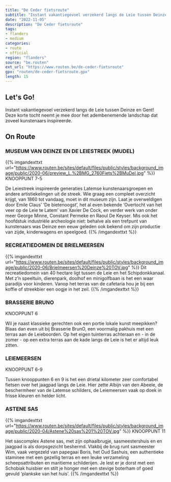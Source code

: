 ```yaml
---
title: "De Ceder fietsroute"
subtitle: "Instant vakantiegevoel verzekerd langs de Leie tussen Deinze en Gent! Deze korte tocht neemt je mee door het adembenemende landschap dat zoveel kunstenaars inspireerde"
date: "2022-11-05"
description: "De Ceder fietsroute"
tags:
- flanders
- medium
categories:
- route
- official
region: "flanders"
source: "be.routen"
ext_url: "https://www.routen.be/de-ceder-fietsroute"
gpx: "routen/de-ceder-fietsroute.gpx"
length: 15
---
```


## Let's Go!

Instant vakantiegevoel verzekerd langs de Leie tussen Deinze en Gent! Deze korte tocht neemt je mee door het adembenemende landschap dat zoveel kunstenaars inspireerde.

## On Route

### MUSEUM VAN DEINZE EN DE LEIESTREEK (MUDEL)

{{% imgandexttxt url="https://www.routen.be/sites/default/files/public/styles/background_image/public/2020-06/preview_L.%2BMG_2760Fiets%2BMuDel.jpg" %}}
KNOOPPUNT 7-5

De Leiestreek inspireerde generaties Latemse kunstenaarsgroepen en andere artistiekelingen uit de streek. Wie graag een compleet overzicht krijgt, van 1860 tot vandaag, moet in dit museum zijn. Laat je overweldigen door Emile Claus’ ‘De bietenoogst’, het al even bekende ‘Overtocht van het veer op de Leie te Latem’ van Xavier De Cock, en verder werk van onder meer George Minne, Constant Permeke en Raoul De Keyser. Mis ook het hoofdstuk industriële archeologie niet: behalve als een trefpunt van kunstenaars was Deinze een eeuw geleden ook bekend om zijn productie van zijde, kinderwagens en speelgoed.
{{% /imgandexttxt %}}

### RECREATIEDOMEIN DE BRIELMEERSEN

{{% imgandexttxt url="https://www.routen.be/sites/default/files/public/styles/background_image/public/2020-06/Brielmeersen%20Deinze%20TOV.jpg" %}}
Dit recreatiedomein van 40 hectare ligt tussen de Leie en het Schipdonkkanaal. Met z’n speeltuin, dierenpark, doolhof en minigolfbaan is het een waar paradijs voor kinderen. Vanop het terras van de cafetaria hou je bij een koffie of streekbier een oogje in het zeil.
{{% /imgandexttxt %}}

### BRASSERIE BRUNO 

KNOOPPUNT 6

Wil je naast klassieke gerechten ook een portie lokale kunst meepikken? Blaas dan even uit bij Brasserie BrunO, een voormalig pakhuis met een terras aan de Leieboorden. Op het eigen tuinterras achteraan en - in de zomer - op een extra terras aan de kade langs de Leie is het er altijd leuk zitten.

### LEIEMEERSEN

KNOOPPUNT 6-9

Tussen knooppunten 6 en 9 is het een drietal kilometer zeer comfortabel fietsen over het jaagpad langs de Leie. Hier zette Albijn van den Abeele, de beschermheer van de Latemse schilders, de Leiemeersen vaak op doek in frisse kleuren en helder licht.

### ASTENE SAS

{{% imgandexttxt url="https://www.routen.be/sites/default/files/public/styles/background_image/public/2020-04/Astene%20sas%201%20TOV.jpg" %}}
KNOOPPUNT 11

Het sascomplex Astene sas, met zijn ophaalbrugje, sasmeestershuis en en jaagpad is als dorpsgezicht beshermd. Vlakbij de brug runt sasmeester Wim, vaak vergezeld van papegaai Boris, het Oud Sashuis, een authentieke staminee met een gezellig terras en een leuke verzameling scheepsattributen en maritieme schilderijen. Je lest er je dorst met een Schobiak huisbier en stilt je honger met een stevige boterham of goed gevuld ‘plankske van het huis’.
{{% /imgandexttxt %}}


